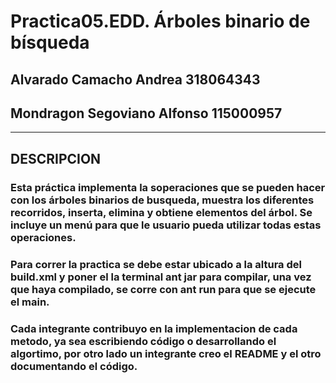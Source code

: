 # Practica05.EDD. Árboles binario de bísqueda
## Alvarado Camacho Andrea			318064343
## Mondragon Segoviano Alfonso		115000957

- - - -

## DESCRIPCION
### Esta práctica implementa la soperaciones que se pueden hacer con los árboles binarios de busqueda, muestra los diferentes recorridos, inserta, elimina y obtiene elementos del árbol. Se incluye un menú para que le usuario pueda utilizar todas estas operaciones.
### Para correr la practica se debe estar ubicado a la altura del build.xml y poner el la terminal ant jar para compilar, una vez que haya compilado, se corre con ant run para que se ejecute el main.
### Cada integrante contribuyo en la implementacion de cada metodo, ya sea escribiendo código o desarrollando el algortimo, por otro lado un integrante creo el README y el otro documentando el código.